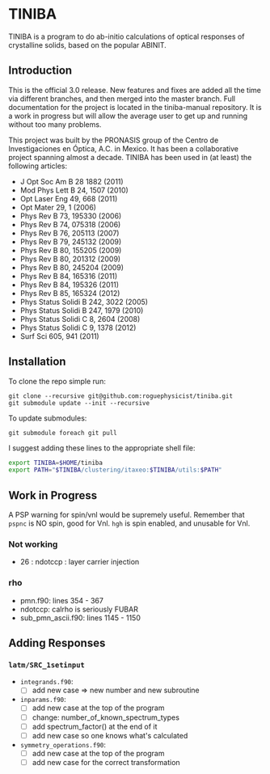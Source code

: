 TINIBA
===========================
TINIBA is a program to do ab-initio calculations of optical responses of crystalline solids, based on the popular ABINIT.

Introduction
-------------------

This is the official 3.0 release. New features and fixes are added all the time via different branches, and then merged into the master branch. Full documentation for the project is located in the tiniba-manual repository. It is a work in progress but will allow the average user to get up and running without too many problems.

This project was built by the PRONASIS group of the Centro de Investigaciones en Óptica, A.C. in Mexico. It has been a collaborative project spanning almost a decade. TINIBA has been used in (at least) the following articles:
* J Opt Soc Am B 28 1882 (2011)
* Mod Phys Lett B 24, 1507 (2010)
* Opt Laser Eng 49, 668 (2011)
* Opt Mater 29, 1 (2006)
* Phys Rev B 73, 195330 (2006)
* Phys Rev B 74, 075318 (2006)
* Phys Rev B 76, 205113 (2007)
* Phys Rev B 79, 245132 (2009)
* Phys Rev B 80, 155205 (2009)
* Phys Rev B 80, 201312 (2009)
* Phys Rev B 80, 245204 (2009)
* Phys Rev B 84, 165316 (2011)
* Phys Rev B 84, 195326 (2011)
* Phys Rev B 85, 165324 (2012)
* Phys Status Solidi B 242, 3022 (2005)
* Phys Status Solidi B 247, 1979 (2010)
* Phys Status Solidi C 8, 2604 (2008)
* Phys Status Solidi C 9, 1378 (2012)
* Surf Sci 605, 941 (2011)

Installation
-------------------

To clone the repo simple run:
```
git clone --recursive git@github.com:roguephysicist/tiniba.git
git submodule update --init --recursive
```

To update submodules:
```
git submodule foreach git pull
```

I suggest adding these lines to the appropriate shell file:

```bash
export TINIBA=$HOME/tiniba
export PATH="$TINIBA/clustering/itaxeo:$TINIBA/utils:$PATH"
```


Work in Progress
-------------------
A PSP warning for spin/vnl would be supremely useful. Remember that `pspnc` is NO spin, good for Vnl. `hgh` is spin enabled, and unusable for Vnl.

### Not working
* 26 : ndotccp : layer carrier injection

### rho
* pmn.f90: lines 354 - 367
* ndotccp: calrho is seriously FUBAR
* sub_pmn_ascii.f90: lines 1145 - 1150


Adding Responses
-----------------------
### `latm/SRC_1setinput`
* `integrands.f90`:
    - [ ] add new case => new number and new subroutine
* `inparams.f90`:
    - [ ] add new case at the top of the program 
    - [ ] change: number_of_known_spectrum_types
    - [ ] add spectrum_factor() at the end of it
    - [ ] add new case so one knows what's calculated
* `symmetry_operations.f90`:
    - [ ] add new case at the top of the program
    - [ ] add new case for the correct transformation
